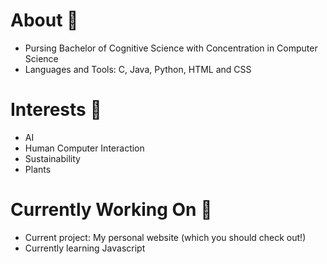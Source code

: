 

<!--# Hello! 👋
**meaganck/meaganck** is a ✨ _special_ ✨ repository because its `README.md` (this file) appears on your GitHub profile.

Here are some ideas to get you started:

- 🔭 I’m currently working on ...
- 🌱 I’m currently learning ...
- 👯 I’m looking to collaborate on ...
- 🤔 I’m looking for help with ...
- 💬 Ask me about ...
- 📫 How to reach me: ...
- 😄 Pronouns: ...
- ⚡ Fun fact: ...
-->

# About 💬
- Pursing Bachelor of Cognitive Science with Concentration in Computer Science
- Languages and Tools: C, Java, Python, HTML and CSS


# Interests 🌱
- AI
- Human Computer Interaction
- Sustainability
- Plants

# Currently Working On 🤔
- Current project: My personal website (which you should check out!)
- Currently learning Javascript
